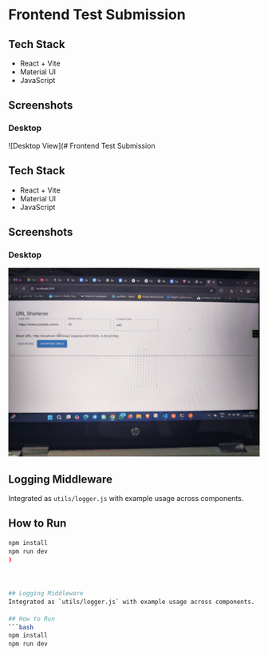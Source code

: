 # Frontend Test Submission

## Tech Stack
- React + Vite
- Material UI
- JavaScript

## Screenshots
### Desktop
![Desktop View](# Frontend Test Submission

## Tech Stack
- React + Vite
- Material UI
- JavaScript

## Screenshots
### Desktop
![Desktop View](https://github.com/Alf453/2200971540014/blob/main/pic/WhatsApp%20Image%202025-06-27%20at%2016.27.35_6aa8c7c6.jpg)


## Logging Middleware
Integrated as `utils/logger.js` with example usage across components.

## How to Run
```bash
npm install
npm run dev
)



## Logging Middleware
Integrated as `utils/logger.js` with example usage across components.

## How to Run
```bash
npm install
npm run dev
